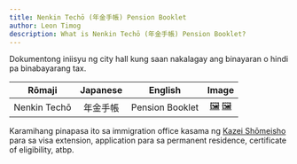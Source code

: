 ```yaml
---
title: Nenkin Techō (年金手帳) Pension Booklet
author: Leon Timog
description: What is Nenkin Techō (年金手帳) Pension Booklet?
---
```

Dokumentong iniisyu ng city hall kung saan nakalagay ang binayaran o hindi pa binabayarang tax.

| Rōmaji | Japanese | English | Image |
| :---: | :---: | :---: | :---: | 
| Nenkin Techō | 年金手帳 | Pension Booklet | [🖼️](nenkin-techo-pension-booklet-cover.jpg "Nenkin Techō cover") [🖼️](nenkin-techo-pension-booklet-inside.jpg "Nenkin Techō inside page") |

Karamihang pinapasa ito sa immigration office kasama ng [Kazei Shōmeisho](../kazei-shomeisho-tax-certificate) para sa visa extension, application para sa permanent residence, certificate of eligibility, atbp.